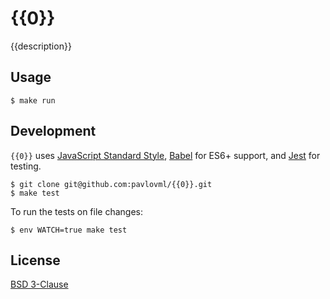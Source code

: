 # {{0}}

{{description}}

## Usage

    $ make run

## Development

`{{0}}` uses [JavaScript Standard Style](https://github.com/feross/standard), [Babel](https://babeljs.io/) for ES6+ support, and [Jest](http://facebook.github.io/jest/) for testing.

    $ git clone git@github.com:pavlovml/{{0}}.git
    $ make test

To run the tests on file changes:

    $ env WATCH=true make test

## License

[BSD 3-Clause](https://github.com/pavlovml/{{0}}/blob/master/LICENSE)
